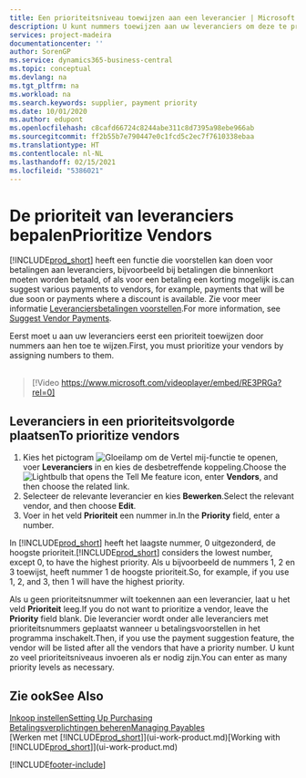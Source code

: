 ```yaml
---
title: Een prioriteitsniveau toewijzen aan een leverancier | Microsoft Docs
description: U kunt nummers toewijzen aan uw leveranciers om deze te prioriteren en betalingsvoorstellen in Business Central te vergemakkelijken.
services: project-madeira
documentationcenter: ''
author: SorenGP
ms.service: dynamics365-business-central
ms.topic: conceptual
ms.devlang: na
ms.tgt_pltfrm: na
ms.workload: na
ms.search.keywords: supplier, payment priority
ms.date: 10/01/2020
ms.author: edupont
ms.openlocfilehash: c8cafd66724c8244abe311c8d7395a98ebe966ab
ms.sourcegitcommit: ff2b55b7e790447e0c1fcd5c2ec7f7610338ebaa
ms.translationtype: HT
ms.contentlocale: nl-NL
ms.lasthandoff: 02/15/2021
ms.locfileid: "5386021"
---
```

# <a name="prioritize-vendors"></a><span data-ttu-id="59868-103">De prioriteit van leveranciers bepalen</span><span class="sxs-lookup"><span data-stu-id="59868-103">Prioritize Vendors</span></span>
[!INCLUDE[prod_short](includes/prod_short.md)] <span data-ttu-id="59868-104">heeft een functie die voorstellen kan doen voor betalingen aan leveranciers, bijvoorbeeld bij betalingen die binnenkort moeten worden betaald, of als voor een betaling een korting mogelijk is.</span><span class="sxs-lookup"><span data-stu-id="59868-104">can suggest various payments to vendors, for example, payments that will be due soon or payments where a discount is available.</span></span> <span data-ttu-id="59868-105">Zie voor meer informatie [Leveranciersbetalingen voorstellen](payables-how-suggest-vendor-payments.md).</span><span class="sxs-lookup"><span data-stu-id="59868-105">For more information, see [Suggest Vendor Payments](payables-how-suggest-vendor-payments.md).</span></span>

<span data-ttu-id="59868-106">Eerst moet u aan uw leveranciers eerst een prioriteit toewijzen door nummers aan hen toe te wijzen.</span><span class="sxs-lookup"><span data-stu-id="59868-106">First, you must prioritize your vendors by assigning numbers to them.</span></span>
<br><br>
> [!Video https://www.microsoft.com/videoplayer/embed/RE3PRGa?rel=0]

## <a name="to-prioritize-vendors"></a><span data-ttu-id="59868-107">Leveranciers in een prioriteitsvolgorde plaatsen</span><span class="sxs-lookup"><span data-stu-id="59868-107">To prioritize vendors</span></span>
1. <span data-ttu-id="59868-108">Kies het pictogram ![Gloeilamp om de Vertel mij-functie te openen](media/ui-search/search_small.png "Vertel me wat u wilt doen"), voer **Leveranciers** in en kies de desbetreffende koppeling.</span><span class="sxs-lookup"><span data-stu-id="59868-108">Choose the ![Lightbulb that opens the Tell Me feature](media/ui-search/search_small.png "Tell me what you want to do") icon, enter **Vendors**, and then choose the related link.</span></span>
2. <span data-ttu-id="59868-109">Selecteer de relevante leverancier en kies **Bewerken**.</span><span class="sxs-lookup"><span data-stu-id="59868-109">Select the relevant vendor, and then choose **Edit**.</span></span>
3. <span data-ttu-id="59868-110">Voer in het veld **Prioriteit** een nummer in.</span><span class="sxs-lookup"><span data-stu-id="59868-110">In the **Priority** field, enter a number.</span></span>

<span data-ttu-id="59868-111">In [!INCLUDE[prod_short](includes/prod_short.md)] heeft het laagste nummer, 0 uitgezonderd, de hoogste prioriteit.</span><span class="sxs-lookup"><span data-stu-id="59868-111">[!INCLUDE[prod_short](includes/prod_short.md)] considers the lowest number, except 0, to have the highest priority.</span></span> <span data-ttu-id="59868-112">Als u bijvoorbeeld de nummers 1, 2 en 3 toewijst, heeft nummer 1 de hoogste prioriteit.</span><span class="sxs-lookup"><span data-stu-id="59868-112">So, for example, if you use 1, 2, and 3, then 1 will have the highest priority.</span></span>

<span data-ttu-id="59868-113">Als u geen prioriteitsnummer wilt toekennen aan een leverancier, laat u het veld **Prioriteit** leeg.</span><span class="sxs-lookup"><span data-stu-id="59868-113">If you do not want to prioritize a vendor, leave the **Priority** field blank.</span></span> <span data-ttu-id="59868-114">Die leverancier wordt onder alle leveranciers met prioriteitsnummers geplaatst wanneer u betalingsvoorstellen in het programma inschakelt.</span><span class="sxs-lookup"><span data-stu-id="59868-114">Then, if you use the payment suggestion feature, the vendor will be listed after all the vendors that have a priority number.</span></span> <span data-ttu-id="59868-115">U kunt zo veel prioriteitsniveaus invoeren als er nodig zijn.</span><span class="sxs-lookup"><span data-stu-id="59868-115">You can enter as many priority levels as necessary.</span></span>

## <a name="see-also"></a><span data-ttu-id="59868-116">Zie ook</span><span class="sxs-lookup"><span data-stu-id="59868-116">See Also</span></span>
[<span data-ttu-id="59868-117">Inkoop instellen</span><span class="sxs-lookup"><span data-stu-id="59868-117">Setting Up Purchasing</span></span>](purchasing-setup-purchasing.md)  
[<span data-ttu-id="59868-118">Betalingsverplichtingen beheren</span><span class="sxs-lookup"><span data-stu-id="59868-118">Managing Payables</span></span>](payables-manage-payables.md)  
<span data-ttu-id="59868-119">[Werken met [!INCLUDE[prod_short](includes/prod_short.md)]](ui-work-product.md)</span><span class="sxs-lookup"><span data-stu-id="59868-119">[Working with [!INCLUDE[prod_short](includes/prod_short.md)]](ui-work-product.md)</span></span>


[!INCLUDE[footer-include](includes/footer-banner.md)]